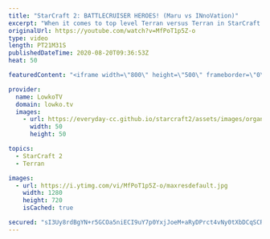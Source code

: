 ```yaml
---
title: "StarCraft 2: BATTLECRUISER HEROES! (Maru vs INnoVation)"
excerpt: "When it comes to top level Terran versus Terran in StarCraft 2, you can't really get a better match than INnoVation versus Maru. Both of these players are ridiculously good. In this game they both decide to play Terran Mech, but both play a different 'flavour' of Mech.  Get more videos & support my work:"
originalUrl: https://youtube.com/watch?v=MfPoT1p5Z-o
type: video
length: PT21M31S
publishedDateTime: 2020-08-20T09:36:53Z
heat: 50

featuredContent: "<iframe width=\"800\" height=\"500\" frameborder=\"0\" src=\"https://www.youtube.com/embed/MfPoT1p5Z-o\" allow=\"accelerometer; autoplay; encrypted-media; gyroscope; picture-in-picture\" allowfullscreen></iframe>"

provider:
  name: LowkoTV
  domain: lowko.tv
  images:
    - url: https://everyday-cc.github.io/starcraft2/assets/images/organizations/lowko.tv-50x50.jpg
      width: 50
      height: 50

topics:
  - StarCraft 2
  - Terran

images:
  - url: https://i.ytimg.com/vi/MfPoT1p5Z-o/maxresdefault.jpg
    width: 1280
    height: 720
    isCached: true

secured: "sI3Uy8rdBgYN+r5GCOa5niECI9uY7p0YxjJoeM+aRyDPrct4vNy0tXbDCqSCR+xZZ+NHqtb0Pgq5i/dJg0ForhF3BQ7y4sgILdTMr1/P+m4Ax0Na3naevR3l6n05bRUxQ78N4kcK0WxgWOXDyTspE0A4K/d1pUqAYkulrJGWhFMGs1mLUGqgDakr0rKaOAIVaCIDHFcK90Th5bGe+zFnYEXeiBHYGMsGGuyg28Fj2pMGEfDJximEy6x0f67nizSenBpZgH79AQMA4LY3QkmdOcc59IMpNNPD9Qo4Xc9ocSH6IZ/BDGoZo0rYe1nhMx4ccIkMyYOfr6ypSq64Z4F6WKQKKUTdLGbEkR0oO8kZ6buIMM5vT20Dp2BC6DkUIdttolTvKGqZySOSkD8v5jdZHbZg4TUju2fbUraQQHAYWxM=;f9sfLX7Rmcd+pgI75pXc4g=="
---
```


